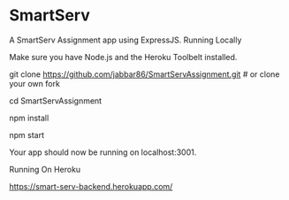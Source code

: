 # SmartServ

A SmartServ Assignment app using ExpressJS.
Running Locally

Make sure you have Node.js and the Heroku Toolbelt installed.

git clone https://github.com/jabbar86/SmartServAssignment.git # or clone your own fork

cd SmartServAssignment

npm install

npm start

Your app should now be running on localhost:3001.

Running On Heroku 

https://smart-serv-backend.herokuapp.com/